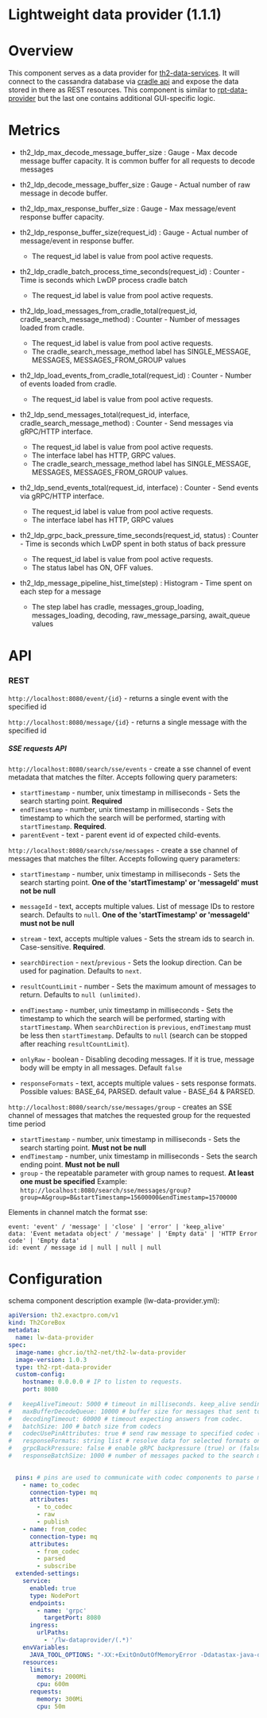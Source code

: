 # Lightweight data provider (1.1.1)

# Overview
This component serves as a data provider for [th2-data-services](https://github.com/th2-net/th2-data-services). It will connect to the cassandra database via [cradle api](https://github.com/th2-net/cradleapi) and expose the data stored in there as REST resources.
This component is similar to [rpt-data-provider](https://github.com/th2-net/th2-rpt-data-provider) but the last one contains additional GUI-specific logic.

# Metrics

* th2_ldp_max_decode_message_buffer_size : Gauge - Max decode message buffer capacity. It is common buffer for all requests to decode messages
* th2_ldp_decode_message_buffer_size : Gauge - Actual number of raw message in decode buffer.

* th2_ldp_max_response_buffer_size : Gauge - Max message/event response buffer capacity.
* th2_ldp_response_buffer_size(request_id) : Gauge - Actual number of message/event in response buffer.
  * The request_id label is value from pool active requests.

* th2_ldp_cradle_batch_process_time_seconds(request_id) : Counter - Time is seconds which LwDP process cradle batch
  * The request_id label is value from pool active requests.
* th2_ldp_load_messages_from_cradle_total(request_id, cradle_search_message_method) : Counter - Number of messages loaded from cradle. 
  * The request_id label is value from pool active requests.
  * The cradle_search_message_method label has SINGLE_MESSAGE, MESSAGES, MESSAGES_FROM_GROUP values
* th2_ldp_load_events_from_cradle_total(request_id) : Counter - Number of events loaded from cradle.
  * The request_id label is value from pool active requests.

* th2_ldp_send_messages_total(request_id, interface, cradle_search_message_method) : Counter - Send messages via gRPC/HTTP interface. 
  * The request_id label is value from pool active requests.
  * The interface label has HTTP, GRPC values.
  * The cradle_search_message_method label has SINGLE_MESSAGE, MESSAGES, MESSAGES_FROM_GROUP values.
* th2_ldp_send_events_total(request_id, interface) : Counter - Send events via gRPC/HTTP interface.
  * The request_id label is value from pool active requests.
  * The interface label has HTTP, GRPC values

* th2_ldp_grpc_back_pressure_time_seconds(request_id, status) : Counter - Time is seconds which LwDP spent in both status of back pressure
  * The request_id label is value from pool active requests.
  * The status label has ON, OFF values.

* th2_ldp_message_pipeline_hist_time(step) : Histogram - Time spent on each step for a message
  * The step label has cradle, messages_group_loading, messages_loading, decoding, raw_message_parsing, await_queue values

# API

### REST

`http://localhost:8080/event/{id}` - returns a single event with the specified id

`http://localhost:8080/message/{id}` - returns a single message with the specified id

##### SSE requests API

`http://localhost:8080/search/sse/events` - create a sse channel of event metadata that matches the filter. Accepts following query parameters:
- `startTimestamp` - number, unix timestamp in milliseconds - Sets the search starting point. **Required**
- `endTimestamp` - number, unix timestamp in milliseconds - Sets the timestamp to which the search will be performed, starting with `startTimestamp`. **Required**.
- `parentEvent` - text - parent event id of expected child-events.


`http://localhost:8080/search/sse/messages` - create a sse channel of messages that matches the filter. Accepts following query parameters:
- `startTimestamp` - number, unix timestamp in milliseconds - Sets the search starting point. **One of the 'startTimestamp' or 'messageId' must not be null**
- `messageId` - text, accepts multiple values. List of message IDs to restore search. Defaults to `null`. **One of the 'startTimestamp' or 'messageId' must not be null**

- `stream` - text, accepts multiple values - Sets the stream ids to search in. Case-sensitive. **Required**.
- `searchDirection` - `next`/`previous` - Sets the lookup direction. Can be used for pagination. Defaults to `next`.
- `resultCountLimit` - number - Sets the maximum amount of messages to return. Defaults to `null (unlimited)`.
- `endTimestamp` - number, unix timestamp in milliseconds - Sets the timestamp to which the search will be performed, starting with `startTimestamp`. When `searchDirection` is `previous`, `endTimestamp` must be less then `startTimestamp`. Defaults to `null` (search can be stopped after reaching `resultCountLimit`).
- `onlyRaw` - boolean - Disabling decoding messages. If it is true, message body will be empty in all messages. Default `false`
- `responseFormats` - text, accepts multiple values - sets response formats. Possible values: BASE_64, PARSED. default value - BASE_64 & PARSED.

`http://localhost:8080/search/sse/messages/group` - creates an SSE channel of messages that matches the requested group for the requested time period
- `startTimestamp` - number, unix timestamp in milliseconds - Sets the search starting point. **Must not be null**
- `endTimestamp` - number, unix timestamp in milliseconds - Sets the search ending point. **Must not be null**
- `group` - the repeatable parameter with group names to request. **At least one must be specified**
Example: `http://localhost:8080/search/sse/messages/group?group=A&group=B&startTimestamp=15600000&endTimestamp=15700000`


Elements in channel match the format sse:
```
event: 'event' / 'message' | 'close' | 'error' | 'keep_alive'
data: 'Event metadata object' / 'message' | 'Empty data' | 'HTTP Error code' | 'Empty data'
id: event / message id | null | null | null
```


# Configuration
schema component description example (lw-data-provider.yml):
```yaml
apiVersion: th2.exactpro.com/v1
kind: Th2CoreBox
metadata:
  name: lw-data-provider
spec:
  image-name: ghcr.io/th2-net/th2-lw-data-provider
  image-version: 1.0.3
  type: th2-rpt-data-provider
  custom-config:
    hostname: 0.0.0.0 # IP to listen to requests. 
    port: 8080 
    
#   keepAliveTimeout: 5000 # timeout in milliseconds. keep_alive sending frequency
#   maxBufferDecodeQueue: 10000 # buffer size for messages that sent to decode but anwers hasn't been received 
#   decodingTimeout: 60000 # timeout expecting answers from codec. 
#   batchSize: 100 # batch size from codecs
#   codecUsePinAttributes: true # send raw message to specified codec (true) or send to all codecs (false) 
#   responseFormats: string list # resolve data for selected formats only. (allowed values: BASE_64, PARSED)
#   grpcBackPressure: false # enable gRPC backpressure (true) or (false) for disable
#   responseBatchSize: 1000 # number of messages packed to the search message group response 
    

  pins: # pins are used to communicate with codec components to parse message data
    - name: to_codec
      connection-type: mq
      attributes:
        - to_codec
        - raw
        - publish
    - name: from_codec
      connection-type: mq
      attributes:
        - from_codec
        - parsed
        - subscribe
  extended-settings:    
    service:
      enabled: true
      type: NodePort
      endpoints:
        - name: 'grpc'
          targetPort: 8080
      ingress: 
        urlPaths: 
          - '/lw-dataprovider/(.*)'
    envVariables:
      JAVA_TOOL_OPTIONS: "-XX:+ExitOnOutOfMemoryError -Ddatastax-java-driver.advanced.connection.init-query-timeout=\"5000 milliseconds\""
    resources:
      limits:
        memory: 2000Mi
        cpu: 600m
      requests:
        memory: 300Mi
        cpu: 50m
```
